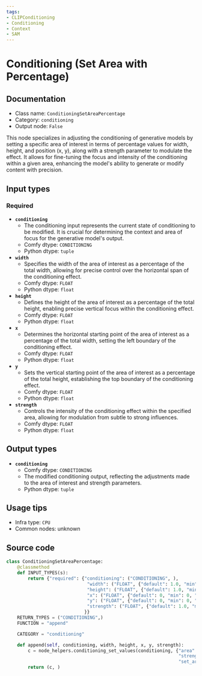 ```yaml
---
tags:
- CLIPConditioning
- Conditioning
- Context
- SAM
---
```


# Conditioning (Set Area with Percentage)
## Documentation
- Class name: `ConditioningSetAreaPercentage`
- Category: `conditioning`
- Output node: `False`

This node specializes in adjusting the conditioning of generative models by setting a specific area of interest in terms of percentage values for width, height, and position (x, y), along with a strength parameter to modulate the effect. It allows for fine-tuning the focus and intensity of the conditioning within a given area, enhancing the model's ability to generate or modify content with precision.
## Input types
### Required
- **`conditioning`**
    - The conditioning input represents the current state of conditioning to be modified. It is crucial for determining the context and area of focus for the generative model's output.
    - Comfy dtype: `CONDITIONING`
    - Python dtype: `tuple`
- **`width`**
    - Specifies the width of the area of interest as a percentage of the total width, allowing for precise control over the horizontal span of the conditioning effect.
    - Comfy dtype: `FLOAT`
    - Python dtype: `float`
- **`height`**
    - Defines the height of the area of interest as a percentage of the total height, enabling precise vertical focus within the conditioning effect.
    - Comfy dtype: `FLOAT`
    - Python dtype: `float`
- **`x`**
    - Determines the horizontal starting point of the area of interest as a percentage of the total width, setting the left boundary of the conditioning effect.
    - Comfy dtype: `FLOAT`
    - Python dtype: `float`
- **`y`**
    - Sets the vertical starting point of the area of interest as a percentage of the total height, establishing the top boundary of the conditioning effect.
    - Comfy dtype: `FLOAT`
    - Python dtype: `float`
- **`strength`**
    - Controls the intensity of the conditioning effect within the specified area, allowing for modulation from subtle to strong influences.
    - Comfy dtype: `FLOAT`
    - Python dtype: `float`
## Output types
- **`conditioning`**
    - Comfy dtype: `CONDITIONING`
    - The modified conditioning output, reflecting the adjustments made to the area of interest and strength parameters.
    - Python dtype: `tuple`
## Usage tips
- Infra type: `CPU`
- Common nodes: unknown


## Source code
```python
class ConditioningSetAreaPercentage:
    @classmethod
    def INPUT_TYPES(s):
        return {"required": {"conditioning": ("CONDITIONING", ),
                              "width": ("FLOAT", {"default": 1.0, "min": 0, "max": 1.0, "step": 0.01}),
                              "height": ("FLOAT", {"default": 1.0, "min": 0, "max": 1.0, "step": 0.01}),
                              "x": ("FLOAT", {"default": 0, "min": 0, "max": 1.0, "step": 0.01}),
                              "y": ("FLOAT", {"default": 0, "min": 0, "max": 1.0, "step": 0.01}),
                              "strength": ("FLOAT", {"default": 1.0, "min": 0.0, "max": 10.0, "step": 0.01}),
                             }}
    RETURN_TYPES = ("CONDITIONING",)
    FUNCTION = "append"

    CATEGORY = "conditioning"

    def append(self, conditioning, width, height, x, y, strength):
        c = node_helpers.conditioning_set_values(conditioning, {"area": ("percentage", height, width, y, x),
                                                                "strength": strength,
                                                                "set_area_to_bounds": False})
        return (c, )

```
